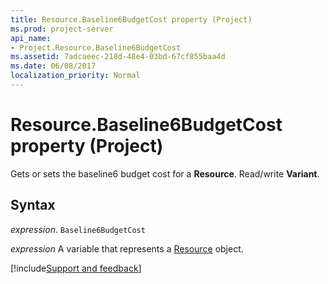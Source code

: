 ```yaml
---
title: Resource.Baseline6BudgetCost property (Project)
ms.prod: project-server
api_name:
- Project.Resource.Baseline6BudgetCost
ms.assetid: 7adcaeec-218d-48e4-03bd-67cf855baa4d
ms.date: 06/08/2017
localization_priority: Normal
---
```



# Resource.Baseline6BudgetCost property (Project)

Gets or sets the baseline6 budget cost for a  **Resource**. Read/write **Variant**.


## Syntax

_expression_. `Baseline6BudgetCost`

_expression_ A variable that represents a [Resource](./Project.Resource.md) object.

[!include[Support and feedback](~/includes/feedback-boilerplate.md)]
